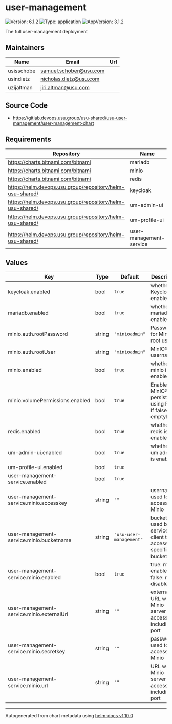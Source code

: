 # user-management

![Version: 6.1.2](https://img.shields.io/badge/Version-6.1.2-informational?style=flat-square) ![Type: application](https://img.shields.io/badge/Type-application-informational?style=flat-square) ![AppVersion: 3.1.2](https://img.shields.io/badge/AppVersion-3.1.2-informational?style=flat-square)

The full user-management deployment

## Maintainers

| Name | Email | Url |
| ---- | ------ | --- |
| usisschobe | <samuel.schober@usu.com> |  |
| usindietz | <nicholas.dietz@usu.com> |  |
| uzijaltman | <jiri.altman@usu.com> |  |

## Source Code

* <https://gitlab.devops.usu.group/usu-shared/usu-user-management/user-management-chart>

## Requirements

| Repository | Name | Version |
|------------|------|---------|
| https://charts.bitnami.com/bitnami | mariadb | ^11.0.0 |
| https://charts.bitnami.com/bitnami | minio | ~11.7.0 |
| https://charts.bitnami.com/bitnami | redis | ^16.0.0 |
| https://helm.devops.usu.group/repository/helm-usu-shared/ | keycloak | ^4.0.0 |
| https://helm.devops.usu.group/repository/helm-usu-shared/ | um-admin-ui | ^3.0.0 |
| https://helm.devops.usu.group/repository/helm-usu-shared/ | um-profile-ui | ^3.0.0 |
| https://helm.devops.usu.group/repository/helm-usu-shared/ | user-management-service | ^3.0.0 |

## Values

| Key | Type | Default | Description |
|-----|------|---------|-------------|
| keycloak.enabled | bool | `true` | whether the Keycloak is enabled |
| mariadb.enabled | bool | `true` | whether the mariadb is enabled |
| minio.auth.rootPassword | string | `"minioadmin"` | Password for MinIO® root user |
| minio.auth.rootUser | string | `"minioadmin"` | MinIO® root username |
| minio.enabled | bool | `true` | whether the minio is enabled |
| minio.volumePermissions.enabled | bool | `true` | Enable MinIO® data persistence using PVC. If false, use emptyDir |
| redis.enabled | bool | `true` | whether the redis is enabled |
| um-admin-ui.enabled | bool | `true` | whether the um admin ui is enabled |
| um-profile-ui.enabled | bool | `true` |  |
| user-management-service.enabled | bool | `true` |  |
| user-management-service.minio.accesskey | string | `""` | username used to access Minio |
| user-management-service.minio.bucketname | string | `"usu-user-management"` | bucketname used by file service client to access specific bucket |
| user-management-service.minio.enabled | bool | `true` | true: minio enabled, false: minio disabled |
| user-management-service.minio.externalUrl | string | `""` | external URL where Minio server is accessible including port |
| user-management-service.minio.secretkey | string | `""` | password used to access Minio |
| user-management-service.minio.url | string | `""` | URL where Minio server is accessible including port |

----------------------------------------------
Autogenerated from chart metadata using [helm-docs v1.10.0](https://github.com/norwoodj/helm-docs/releases/v1.10.0)
